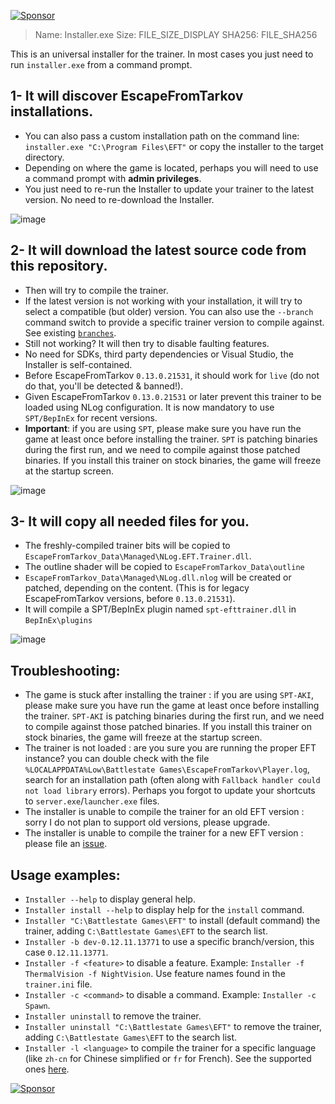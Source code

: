 [![Sponsor](https://img.shields.io/badge/sponsor-%E2%9D%A4-lightgrey?logo=github&style=flat-square)](https://github.com/sponsors/sailro)

> Name: Installer.exe
> Size: FILE_SIZE_DISPLAY
> SHA256: FILE_SHA256

This is an universal installer for the trainer. In most cases you just need to run `installer.exe` from a command prompt.

## 1- It will discover EscapeFromTarkov installations. 
- You can also pass a custom installation path on the command line: `installer.exe "C:\Program Files\EFT"` or copy the installer to the target directory.
- Depending on where the game is located, perhaps you will need to use a command prompt with **admin privileges**. 
- You just need to re-run the Installer to update your trainer to the latest version. No need to re-download the Installer.

![image](https://user-images.githubusercontent.com/638167/144761827-e233ec42-3541-4309-967b-43878b21c5bd.png)

## 2- It will download the latest source code from this repository.
- Then will try to compile the trainer. 
- If the latest version is not working with your installation, it will try to select a compatible (but older) version. You can also use the `--branch` command switch to provide a specific trainer version to compile against. See existing [`branches`](https://github.com/sailro/EscapeFromTarkov-Trainer/branches).
- Still not working? It will then try to disable faulting features.
- No need for SDKs, third party dependencies or Visual Studio, the Installer is self-contained. 
- Before EscapeFromTarkov `0.13.0.21531`, it should work for `live` (do not do that, you'll be detected & banned!).
- Given EscapeFromTarkov `0.13.0.21531`  or later prevent this trainer to be loaded using NLog configuration. It is now mandatory to use `SPT/BepInEx` for recent versions.
- **Important**: if you are using `SPT`, please make sure you have run the game at least once before installing the trainer. `SPT` is patching binaries during the first run, and we need to compile against those patched binaries. If you install this trainer on stock binaries, the game will freeze at the startup screen.

![image](https://user-images.githubusercontent.com/638167/146071436-401b4f80-f4bb-4dfb-8cdc-23ef5bfc79c3.png)

## 3- It will copy all needed files for you.
- The freshly-compiled trainer bits will be copied to `EscapeFromTarkov_Data\Managed\NLog.EFT.Trainer.dll`.
- The outline shader will be copied to `EscapeFromTarkov_Data\outline`
- `EscapeFromTarkov_Data\Managed\NLog.dll.nlog` will be created or patched, depending on the content. (This is for legacy EscapeFromTarkov versions, before `0.13.0.21531`).
- It will compile a SPT/BepInEx plugin named `spt-efttrainer.dll` in `BepInEx\plugins` 

![image](https://user-images.githubusercontent.com/638167/211163262-e49bca08-642c-4512-b92f-c2c1de4bead1.png)

## Troubleshooting:
- The game is stuck after installing the trainer : if you are using `SPT-AKI`, please make sure you have run the game at least once before installing the trainer. `SPT-AKI` is patching binaries during the first run, and we need to compile against those patched binaries. If you install this trainer on stock binaries, the game will freeze at the startup screen.
- The trainer is not loaded : are you sure you are running the proper EFT instance? you can double check with the file `%LOCALAPPDATA%Low\Battlestate Games\EscapeFromTarkov\Player.log`, search for an installation path (often along with `Fallback handler could not load library` errors). Perhaps you forgot to update your shortcuts to `server.exe`/`launcher.exe` files.
- The installer is unable to compile the trainer for an old EFT version : sorry I do not plan to support old versions, please upgrade.
- The installer is unable to compile the trainer for a new EFT version : please file an [issue](https://github.com/sailro/EscapeFromTarkov-Trainer/issues/new/choose).

## Usage examples:
- `Installer --help` to display general help.
- `Installer install --help` to display help for the `install` command.
- `Installer "C:\Battlestate Games\EFT"` to install (default command) the trainer, adding `C:\Battlestate Games\EFT` to the search list.
- `Installer -b dev-0.12.11.13771` to use a specific branch/version, this case `0.12.11.13771`.
- `Installer -f <feature>` to disable a feature. Example: `Installer -f ThermalVision -f NightVision`. Use feature names found in the `trainer.ini` file.
- `Installer -c <command>` to disable a command. Example: `Installer -c Spawn`.
- `Installer uninstall` to remove the trainer.
- `Installer uninstall "C:\Battlestate Games\EFT"` to remove the trainer, adding `C:\Battlestate Games\EFT` to the search list.
- `Installer -l <language>` to compile the trainer for a specific language (like `zh-cn` for Chinese simplified or `fr` for French). See the supported ones [here](https://github.com/sailro/EscapeFromTarkov-Trainer/tree/master/Properties).

[![Sponsor](https://img.shields.io/badge/sponsor-%E2%9D%A4-lightgrey?logo=github&style=flat-square)](https://github.com/sponsors/sailro)
